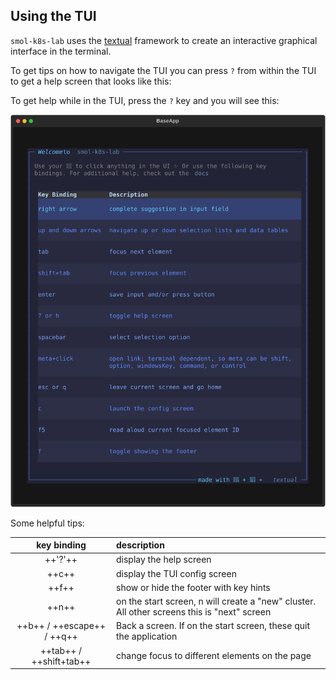 ## Using the TUI

`smol-k8s-lab` uses the [textual](https://www.textualize.io/) framework to create an interactive graphical interface in the terminal. 

To get tips on how to navigate the TUI you can press `?` from within the TUI to get a help screen that looks like this:

To get help while in the TUI, press the `?` key and you will see this:

[<img src="/assets/images/screenshots/tui_help_screen.svg" alt="terminal screenshot showing the smol-k8s-lab help screen with a blue border. The top border title says Welcome to smol-k8s-lab. The bottom border title says made with 💙 + 🐍 + textual. The text at the top of the box says Use your 🐁 to click anything in the UI ✨ Or use these key bindings. There is a table with the following rows: →: complete suggestion in input field, ⬆/⬇: navigate up and down the app selection list, tab: focus next element, shift+tab: focus previous element, ↩ enter: save input and/or press button, ?: toggle help screen, spacebar: select selection option, meta+click: open link; terminal dependent, so meta can be shift,\n option, windowsKey, command, or control, escape,q: leave current screen and go home">](/assets/images/screenshots/tui_help_screen.svg)


Some helpful tips:

| key binding   | description |
|:-------------:|:------------|
| ++'?'++       | display the help screen | 
| ++c++         | display the TUI config screen | 
| ++f++         | show or hide the footer with key hints |
| ++n++         | on the start screen, n will create a "new" cluster. All other screens this is "next" screen |
| ++b++ / ++escape++ / ++q++ | Back a screen. If on the start screen, these quit the application |
| ++tab++ / ++shift+tab++ | change focus to different elements on the page |

